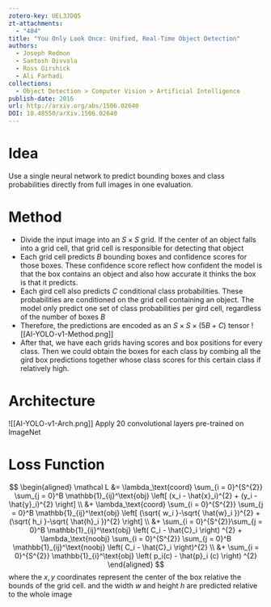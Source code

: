 ```yaml
---
zotero-key: UEL3JDQ5
zt-attachments:
  - "404"
title: "You Only Look Once: Unified, Real-Time Object Detection"
authors:
  - Joseph Redmon
  - Santosh Divvala
  - Ross Girshick
  - Ali Farhadi
collections:
  - Object Detection > Computer Vision > Artificial Intelligence
publish-date: 2016
url: http://arxiv.org/abs/1506.02640
DOI: 10.48550/arXiv.1506.02640
---
```

# Idea
Use a single neural network to predict bounding boxes and class probabilities directly from full images in one evaluation.
# Method
- Divide the input image into an $S \times S$ grid. If the center of an object falls into a grid cell, that grid cell is responsible for detecting that object
- Each grid cell predicts $B$ bounding boxes and confidence scores for those boxes. These confidence score reflect how confident the model is that the box contains an object and also how accurate it thinks the box is that it predicts.
- Each gird cell also predicts $C$ conditional class probabilities. These probabilities are conditioned on the grid cell containing an object. The model only predict one set of class probabilities per gird cell, regardless of the number of boxes $B$
- Therefore, the predictions are encoded as an $S \times S \times (5B+C)$ tensor
![[AI-YOLO-v1-Method.png]]
- After that, we have each grids having scores and box positions for every class. Then we could obtain the boxes for each class by combing all the gird box predictions together whose class scores for this certain class if relatively high.
# Architecture
![[AI-YOLO-v1-Arch.png]]
Apply $20$ convolutional layers pre-trained on ImageNet
# Loss Function
$$
\begin{aligned}
\mathcal L &= \lambda_\text{coord} \sum_{i = 0}^{S^{2}} \sum_{j = 0}^B  \mathbb{1}_{ij}^\text{obj} \left[ (x_i - \hat{x}_i)^{2} + (y_i -\hat{y}_i)^{2} \right] \\
&+ \lambda_\text{coord} \sum_{i = 0}^{S^{2}} \sum_{j = 0}^B  \mathbb{1}_{ij}^\text{obj} \left[ (\sqrt{ w_i }-\sqrt{ \hat{w}_i })^{2} + (\sqrt{ h_i }-\sqrt{ \hat{h}_i })^{2} \right] \\
&+ \sum_{i = 0}^{S^{2}}\sum_{j = 0}^B \mathbb{1}_{ij}^\text{obj} \left( C_i - \hat{C}_i \right) ^{2} + \lambda_\text{noobj} \sum_{i = 0}^{S^{2}} \sum_{j = 0}^B  \mathbb{1}_{ij}^\text{noobj} \left( C_i - \hat{C}_i \right)^{2} \\
&+ \sum_{i = 0}^{S^{2}} \mathbb{1}_{i}^\text{obj} \left( p_i(c) - \hat{p}_i (c) \right) ^{2}
\end{aligned}
$$
where the $x,y$ coordinates represent the center of the box relative the bounds of the grid cell. and the width $w$ and height $h$ are predicted relative to the whole image
